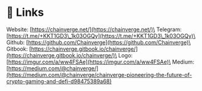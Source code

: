 # 🔗 Links

Website: [https://chainverge.net/](https://chainverge.net/)\
Telegram: [https://t.me/+KKT1GD3\_1k03OGQy](https://t.me/+KKT1GD3\_1k03OGQy)\
Github: [https://github.com/Chainverge](https://github.com/Chainverge)\
Gitbook: [https://chainverge.gitbook.io/chainverge/](https://chainverge.gitbook.io/chainverge/)\
Logo: [https://imgur.com/a/ww4FSAe](https://imgur.com/a/ww4FSAe)\
Medium: [https://medium.com/@chainverge/](https://medium.com/@chainverge/chainverge-pioneering-the-future-of-crypto-gaming-and-defi-d98475389a68)



